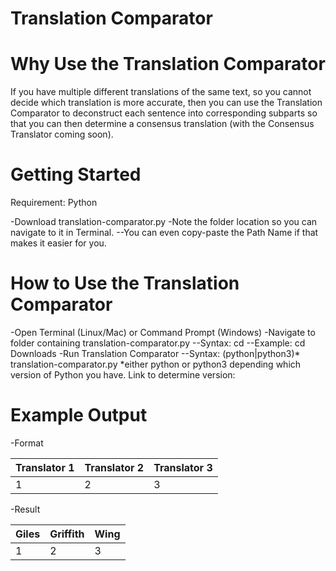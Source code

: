 # Translation Comparator

# Why Use the Translation Comparator

If you have multiple different translations of the same text, so you cannot decide which translation is more accurate, then you can use the Translation Comparator to deconstruct each sentence into corresponding subparts so that you can then determine a consensus translation (with the Consensus Translator coming soon). 

# Getting Started

Requirement: Python

-Download translation-comparator.py
-Note the folder location so you can navigate to it in Terminal.
--You can even copy-paste the Path Name if that makes it easier for you.

# How to Use the Translation Comparator

-Open Terminal (Linux/Mac) or Command Prompt (Windows)
-Navigate to folder containing translation-comparator.py
--Syntax: cd <path name>
--Example: cd Downloads
-Run Translation Comparator
--Syntax: (python|python3)* translation-comparator.py
*either python or python3 depending which version of Python you have. Link to determine version: 

# Example Output

-Format

| Translator 1 | Translator 2 	| Translator 3 	|
|--------------|----------------|---------------|
| 1			   | 2				| 3				|

-Result

| Giles | Griffith 	| Wing 	|
|-------|-----------|-------|
| 1		| 2			| 3		|